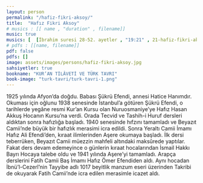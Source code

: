 ```yaml
---
layout: person
permalink: "/hafiz-fikri-aksoy/"
title:  "Hafız Fikri Aksoy"
# musics : [[ name , "duration" , filename]]
music: true
musics: [  [İbrahim suresi 28-52. ayetler , "19:21" , 21-hafiz-fikri-aksoy/1]]
# pdfs : [[name, filename]]
pdf: false
pdfs: []
image: assets/images/persons/hafiz-fikri-aksoy.jpg
sahsiyetler: true
bookname: "KUR’AN TİLÂVETİ VE TÜRK TAVRI"
book-image: "turk-tavri/turk-tavri-1.png"
---
```


1925 yılında Afyon’da doğdu. Babası Şükrü Efendi, annesi Hatice Hanımdır. Okuması için oğlunu 1938 senesinde İstanbul’a götüren Şükrü Efendi, o tarihlerde yegâne resmi Kur’an Kursu olan Nuruosmaniye’ye Hafız Hasan Akkuş Hocanın Kursu’na verdi. 
Orada Tecvid ve Tashih-i Huruf dersleri aldıktan sonra hafızlığa başladı. 1940 senesinde hıfzını tamamladı ve Beyazıt Camii’nde büyük bir hafızlık merasimi icra edildi. 
Sonra Yeraltı Camii İmamı Hafız Ali Efendi’den, kıraat ilimlerinden Aşere okumaya başladı. İlk dersi teberrüken, Beyazıt Camii müezzin mahfeli altındaki maksûrede yaptılar. Fakat ders devam edemeyince o günlerin kıraat hocalarından İsmail Hakkı Bayrı Hocaya talebe oldu ve 1941 yılında Aşere’yi tamamladı. Arapça derslerini Fatih Camii Baş İmamı Hafız Ömer Efendiden aldı. Aynı hocadan İbnü’l-Cezerî’nin Tayyibe adlı 1017 beyitlik manzum eseri üzerinden Takribi de okuyarak Fatih Camii’nde icra edilen merasimle icazet aldı. 